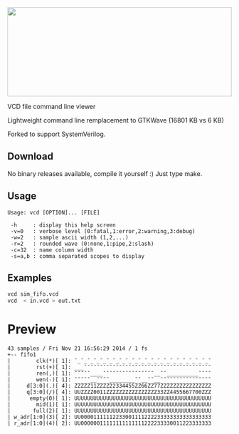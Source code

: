 <img src=https://svgur.com/i/Fck.svg width=100% height=200>

VCD file command line viewer

Lightweight command line remplacement to GTKWave (16801 KB vs 6 KB)

Forked to support SystemVerilog.

## Download

No binary releases available, compile it yourself :)
Just type make.

## Usage

```
Usage: vcd [OPTION]... [FILE]

 -h     : display this help screen
 -v=0   : verbose level (0:fatal,1:error,2:warning,3:debug)
 -w=2   : sample ascii width (1,2,...)
 -r=2   : rounded wave (0:none,1:pipe,2:slash)
 -c=32  : name column width
 -s=a,b : comma separated scopes to display
```

## Examples

```bash
vcd sim_fifo.vcd
vcd  < in.vcd > out.txt
```

# Preview

```
43 samples / Fri Nov 21 16:56:29 2014 / 1 fs
+-- fifo1
|        clk(*)[ 1]: ¯_¯_¯_¯_¯_¯_¯_¯_¯_¯_¯_¯_¯_¯_¯_¯_¯_¯_¯_¯_¯_¯  
|        rst(+)[ 1]: ___¯¯¯¯¯¯¯¯¯¯¯¯¯¯¯¯¯¯¯¯¯¯¯¯¯¯¯¯¯¯¯¯¯¯¯¯¯¯¯¯  
|        ren(,)[ 1]: ¯¯¯¯¯____¯¯¯¯¯¯¯¯¯¯¯¯¯¯¯¯__¯¯__________¯¯¯¯  
|        wen(-)[ 1]: ¯¯¯¯¯__¯¯¯¯________¯¯__¯¯__¯¯¯¯¯¯¯¯¯¯¯¯¯¯¯¯  
|     d[3:0](.)[ 4]: ZZZZZ11ZZZZ22334455ZZ66ZZ77ZZZZZZZZZZZZZZZZ  
|     q[3:0](/)[ 4]: UUZZZZ0011ZZZZZZZZZZZZZZZZ33ZZ4455667700ZZZ  
|      empty(0)[ 1]: UUUUUUUUUUUUUUUUUUUUUUUUUUUUUUUUUUUUUUUUUUU  
|        mid(1)[ 1]: UUUUUUUUUUUUUUUUUUUUUUUUUUUUUUUUUUUUUUUUUUU  
|       full(2)[ 1]: UUUUUUUUUUUUUUUUUUUUUUUUUUUUUUUUUUUUUUUUUUU  
| w_adr[1:0](3)[ 2]: UU00001111112233001111222233333333333333333  
| r_adr[1:0](4)[ 2]: UU00000011111111111111222233330011223333333
```
